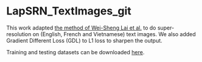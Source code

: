 # LapSRN_TextImages_git

This work adapted [the method of 
Wei-Sheng Lai et al.](https://github.com/phoenix104104/LapSRN) to do super-resolution on (English, French and Vietnamese) text images. 
We also added Gradient Different Loss (GDL) to L1 loss to sharpen the output. 

Training and testing datasets can be downloaded [here](https://drive.google.com/drive/folders/1E7uOpiOwTSvxsIvcoIvjX-0P2OlgaZUg?usp=sharing). 

